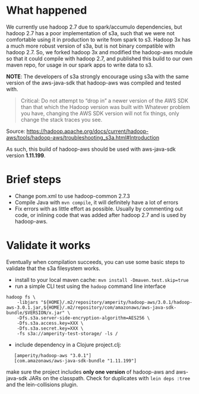 # What happened

We currently use hadoop 2.7 due to spark/accumulo dependencies, but hadoop 2.7
has a poor implementation of s3a, such that we were not comfortable using it in
production to write from spark to s3. Hadoop 3x has a much more robust version
of s3a, but is not binary compatible with hadoop 2.7. So, we forked hadoop 3x
and modified the hadoop-aws module so that it could compile with hadoop 2.7,
and published this build to our own maven repo, for usage in our spark apps to
write data to s3.

**NOTE**: The developers of s3a strongly encourage using s3a with the same
version of the aws-java-sdk that hadoop-aws was compiled and tested with.

> Critical: Do not attempt to “drop in” a newer version of the AWS SDK than
> that which the Hadoop version was built with Whatever problem you have,
> changing the AWS SDK version will not fix things, only change the stack
> traces you see.

Source: <https://hadoop.apache.org/docs/current/hadoop-aws/tools/hadoop-aws/troubleshooting_s3a.html#Introduction>

As such, this build of hadoop-aws should be used with aws-java-sdk version **1.11.199**.


# Brief steps

* Change pom.xml to use hadoop-common 2.7.3
* Compile Java with `mvn compile`, it will definitely have a lot of errors
* Fix errors with as little effort as possible. Usually by commenting out code,
  or inlining code that was added after hadoop 2.7 and is used by hadoop-aws.

# Validate it works

Eventually when compilation succeeds, you can use some basic steps to validate that the s3a filesystem works.

* install to your local maven cache: `mvn install -Dmaven.test.skip=true`
* run a simple CLI test using the `hadoop` command line interface
```shell
hadoop fs \
    -libjars "${HOME}/.m2/repository/amperity/hadoop-aws/3.0.1/hadoop-aws-3.0.1.jar,${HOME}/.m2/repository/com/amazonaws/aws-java-sdk-bundle/$VERSION/x.jar" \
    -Dfs.s3a.server-side-encryption-algorithm=AES256 \
    -Dfs.s3a.access.key=XXX \
    -Dfs.s3a.secret.key=XXX \
    -fs s3a://amperity-test-storage/ -ls /
```
* include dependency in a Clojure project.clj:
```
   [amperity/hadoop-aws "3.0.1"]
   [com.amazonaws/aws-java-sdk-bundle "1.11.199"]
```
  make sure the project includes **only one version** of hadoop-aws and
  aws-java-sdk JARs on the classpath. Check for duplicates with `lein deps
  :tree` and the lein-collisions plugin.
